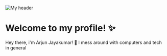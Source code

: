 ![My header](https://github.com/definitelyarjun/Definitelyarjun/assets/119649647/7271fa87-dd9b-4f3d-8d4d-96b75082cee8)
# **Welcome to my profile! ✨**

Hey there, i'm Arjun Jayakumar! 👋
I mess around with computers and tech in general

